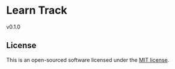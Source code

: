 # Learn Track
v0.1.0

## License

This is an open-sourced software licensed under the [MIT license](https://opensource.org/licenses/MIT).